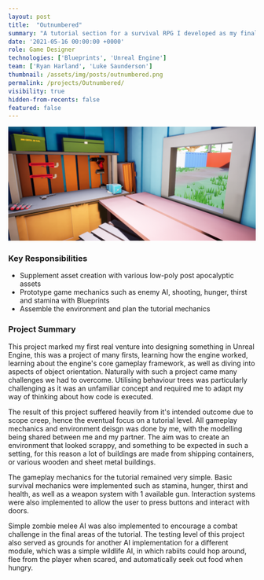 ```yaml
---
layout: post
title:  "Outnumbered"
summary: "A tutorial section for a survival RPG I developed as my final year college project"
date: '2021-05-16 00:00:00 +0000'
role: Game Designer
technologies: ['Blueprints', 'Unreal Engine']
team: ['Ryan Harland', 'Luke Saunderson']
thumbnail: /assets/img/posts/outnumbered.png
permalink: /projects/Outnumbered/
visibility: true
hidden-from-recents: false
featured: false
---
```


<img class="inline-center" src="/assets/img/posts/outnumbered/Weaponsmith.png" alt-text="The interior of the weaponsmith in the tutorial level"/>

### Key Responsibilities
- Supplement asset creation with various low-poly post apocalyptic assets
- Prototype game mechanics such as enemy AI, shooting, hunger, thirst and stamina with Blueprints
- Assemble the environment and plan the tutorial mechanics

### Project Summary

This project marked my first real venture into designing something in Unreal Engine, this was a project of many firsts, learning how the engine worked, learning about the engine's core gameplay framework, as well as diving into aspects of object orientation. Naturally with such a project came many challenges we had to overcome. Utilising behaviour trees was particularly challenging as it was an unfamiliar concept and required me to adapt my way of thinking about how code is executed.

The result of this project suffered heavily from it's intended outcome due to scope creep, hence the eventual focus on a tutorial level. All gameplay mechanics and environment deisgn was done by me, with the modelling being shared between me and my partner. The aim was to create an environment that looked scrappy, and something to be expected in such a setting, for this reason a lot of buildings are made from shipping containers, or various wooden and sheet metal buildings.

The gameplay mechanics for the tutorial remained very simple. Basic survival mechanics were implemented such as stamina, hunger, thirst and health, as well as a weapon system with 1 available gun. Interaction systems were also implemented to allow the user to press buttons and interact with doors.

Simple zombie melee AI was also implemented to encourage a combat challenge in the final areas of the tutorial. The testing level of this project also served as grounds for another AI implementation for a different module, which was a simple wildlife AI, in which rabiits could hop around, flee from the player when scared, and automatically seek out food when hungry.